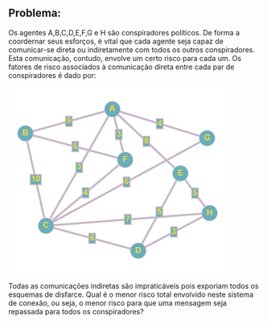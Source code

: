 ## Problema:

Os agentes A,B,C,D,E,F,G e H são conspiradores políticos. De forma a coordernar seus esforços, é vital que cada agente seja capaz de comunicar-se direta ou indiretamente com todos os outros conspiradores. Esta comunicação, contudo, envolve um certo risco para cada um. Os fatores de risco associados à comunicação direta entre cada par de conspiradores é dado por:

![Conspiradores](./grafo.png)

Todas as comunicações indiretas são impraticáveis pois exporiam todos os esquemas de disfarce. Qual é o menor risco total envolvido neste sistema de conexão, ou seja, o menor risco para que uma mensagem seja repassada para todos os conspiradores?